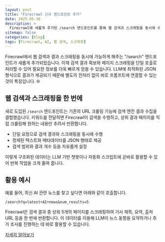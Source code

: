 ```yaml
---
layout: post
title: "Firecrawl 신규 엔드포인트 추가"
date: 2025-05-30
description: >
  Firecrawl에 새롭게 추가된 /search 엔드포인트를 통해 웹 검색과 스크래핑을 동시에 수행할 수 있게 되었습니다. AI에 최적화된 결과 형식을 제공하여 LLM 기반 정보 검색을 더욱 간편하게 합니다.
sitemap: false
categories: [blog]
tags: [Firecrawl, AI, 웹 검색, 스크래핑]
---
```


Firecrawl에서 웹 검색과 결과 스크래핑을 동시에 가능하게 해주는 "/search" 엔드포인트가 새롭게 추가되었습니다. 이제 검색 결과 확보와 페이지 스크래핑을 단일 호출로 처리할 수 있어 필요한 정보를 더욱 빠르게 얻을 수 있습니다. LLM에 최적화된 JSON 형식으로 결과가 제공되기 때문에 별도의 전처리 없이 바로 프롬프트에 연결할 수 있는 것이 특징입니다. 🌐

## 웹 검색과 스크래핑을 한 번에

새로 도입된 `/search` 엔드포인트는 기존의 URL 크롤링 기능에 검색 엔진 결과 수집을 결합했습니다. 키워드를 전달하면 Firecrawl이 검색을 수행하고, 상위 결과 페이지를 직접 크롤링해 원하는 내용만 추려서 반환합니다.

- 단일 요청으로 검색 결과와 스크래핑을 동시에 수행
- 정제된 텍스트와 메타데이터를 JSON 형태로 제공
- 검색 범위와 결과 개수 등을 자유롭게 설정

이렇게 구조화된 데이터는 LLM 기반 챗봇이나 자동화 스크립트에 곧바로 활용할 수 있어 반복 작업을 크게 줄여 줍니다.

## 활용 예시

예를 들어, 최신 AI 관련 뉴스를 찾고 싶다면 아래와 같이 호출합니다.

```
/search?q=latest+AI+news&num_results=5
```

Firecrawl은 검색 결과 중 상위 5개의 페이지를 스크래핑하여 기사 제목, 요약, 출처 URL 등을 한 번에 반환합니다. 이 데이터를 이용해 LLM이 뉴스 동향을 요약하거나 추가 조사를 진행하는 데 바로 활용할 수 있습니다.

[자세히 알아보기](https://www.firecrawl.dev/playground?mode=search&dub_id=45mnplcAAB108JMC)
